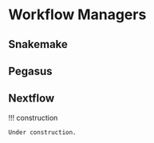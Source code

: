 # Workflow Managers

## Snakemake

## Pegasus

## Nextflow


<!-- markdownlint-disable MD046 -->
!!! construction

    Under construction.
<!-- markdownlint-enable MD046 -->